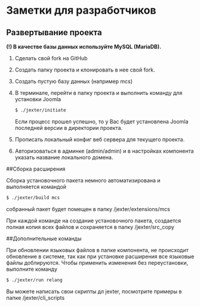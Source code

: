 # Заметки для разработчиков

## Развертывание проекта

**(!) В качестве базы данных используйте MySQL (MariaDB).**

1. Сделать свой fork на GitHub
2. Создать папку проекта и клонировать в нее свой fork.
3. Создать пустую базу данных (например mcs)
4. В терминале, перейти в папку проекта и выполнить команду для установки Joomla
    
    ```bash
    $ ./jexter/initiate
    ```
    
    Если процесс прошел успешно, то у Вас будет установлена Joomla последней версии в директории проекта.
    
5. Прописать локальный конфиг веб сервера для текущего проекта.
6. Авторизоваться в админке (admin/admin) и в настройках компонента указать название локального домена.

##Сборка расширения

Сборка установочного пакета немного автоматизирована и выполняется командой

```bash
$ ./jexter/build mcs
```

собранный пакет будет помещен в папку /jexter/extensions/mcs

При каждой команде на создание установочного пакета, создается полная копия всех файлов и сохраняется в папку /jexter/src_copy

##Дополнительные команды

При обновлении языковых файлов в папке компонента, не происходит обновление в системе, так как при установке расширения все языковые файлы доблируются.
Чтобы применить изменения без переустановки, выполните команду

```bash
$ ./jexter/run relang
```

Вы можете написать свои скрипты дл jexter, посмотрите примеры в папке /jexter/cli_scripts
